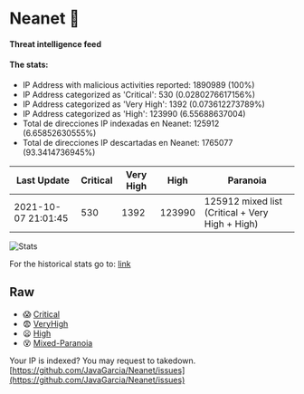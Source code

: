 # Neanet :hocho:
#### Threat intelligence feed
#### The stats:

- IP Address with malicious activities reported: 1890989 (100%)
- IP Address categorized as 'Critical':  530 (0.0280276617156%)
- IP Address categorized as 'Very High':  1392 (0.073612273789%)
- IP Address categorized as 'High':  123990 (6.55688637004)
- Total de direcciones IP indexadas en Neanet:  125912 (6.65852630555%)
- Total de direcciones IP descartadas en Neanet:  1765077 (93.3414736945%)

| Last Update | Critical | Very High | High | Paranoia |
| --- | --- | --- | --- | --- |
| 2021-10-07 21:01:45 | 530 | 1392 | 123990 | 125912 mixed list (Critical + Very High + High)|

![Stats](https://docs.google.com/spreadsheets/d/e/2PACX-1vSnaNMIXVabIpDJjufMlzH7poXnshF3mgd8Is1g9ytUEzVsP5my4Trn8f-xkoLLQ38xpL3HtmUexLo6/pubchart?oid=501124687&format=image)

For the historical stats go to: [link](/stats.csv)
## Raw
- :scream: [Critical](https://raw.githubusercontent.com/JavaGarcia/Neanet/master/blacklists/neanet_critical.txt)
- :fearful: [VeryHigh](https://raw.githubusercontent.com/JavaGarcia/Neanet/master/blacklists/neanet_veryHigh.txtt)
- :frowning: [High](https://raw.githubusercontent.com/JavaGarcia/Neanet/master/blacklists/neanet_high.txt)
- :dizzy_face: [Mixed-Paranoia](https://raw.githubusercontent.com/JavaGarcia/Neanet/master/blacklists/neanet_all.txt)


Your IP is indexed? You may request to takedown. [https://github.com/JavaGarcia/Neanet/issues](https://github.com/JavaGarcia/Neanet/issues)


















































































































































































































































































































































































































































































































































































































































































































































































































































































































































































































































































































































































































































































































































































































































































































































































































































































































































































































































































































































































































































































































































































































































































































































































































































































































































































































































































































































































































































































































































































































































































































































































































































































































































































































































































































































































































































































































































































































































































































































































































































































































































































































































































































































































































































































































































































































































































































































































































































































































































































































































































































































































































































































































































































































































































































































































































































































































































































































































































































































































































































































































































































































































































































































































































































































































































































































































































































































































































































































































































































































































































































































































































































































































































































































































































































































































































































































































































































































































































































































































































































































































































































































































































































































































































































































































































































































































































































































































































































































































































































































































































































































































































































































































































































































































































































